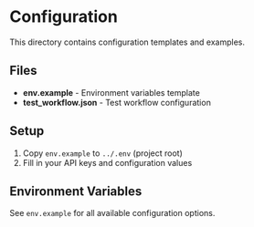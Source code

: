 # Configuration

This directory contains configuration templates and examples.

## Files

- **env.example** - Environment variables template
- **test_workflow.json** - Test workflow configuration

## Setup

1. Copy `env.example` to `../.env` (project root)
2. Fill in your API keys and configuration values

## Environment Variables

See `env.example` for all available configuration options. 